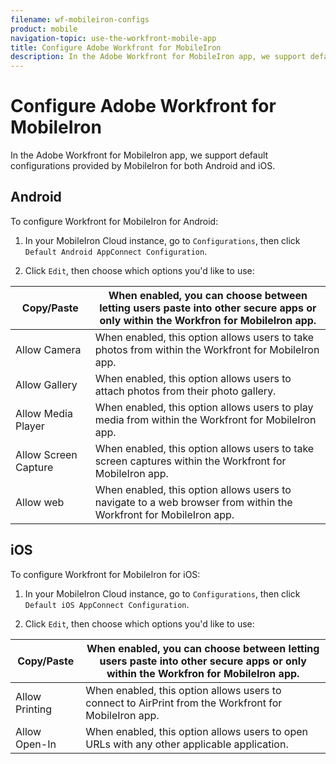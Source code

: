 ```yaml
---
filename: wf-mobileiron-configs
product: mobile
navigation-topic: use-the-workfront-mobile-app
title: Configure Adobe Workfront for MobileIron
description: In the Adobe Workfront for MobileIron app, we support default configurations provided by MobileIron for both Android and iOS.
---
```


# Configure Adobe Workfront for MobileIron

In the Adobe Workfront for MobileIron app, we support default configurations provided by MobileIron for both Android and iOS.

## Android

To configure Workfront for MobileIron for Android:

1. In your MobileIron Cloud instance, go to `Configurations`, then click `Default Android AppConnect Configuration`.

1. Click `Edit`, then choose which options you'd like to use:

| Copy/Paste |When enabled, you can choose between letting users paste into other secure apps or only within the Workfron for MobileIron app. |
|---|---|
| Allow Camera |When enabled, this option allows users to take photos from within the Workfront for MobileIron app. |
| Allow Gallery |When enabled, this option allows users to attach photos from their photo gallery.  |
| Allow Media Player |When enabled, this option allows users to play media from within the Workfront for MobileIron app. |
| Allow Screen Capture |When enabled, this option allows users to take screen captures within the Workfront for MobileIron app. |
| Allow web |When enabled, this option allows users to navigate to a web browser from within the Workfront for MobileIron app. |

## iOS

To configure Workfront for MobileIron for iOS:

1. In your MobileIron Cloud instance, go to `Configurations`, then click `Default iOS AppConnect Configuration`.

1. Click `Edit`, then choose which options you'd like to use:

| Copy/Paste |When enabled, you can choose between letting users paste into other secure apps or only within the Workfron for MobileIron app. |
|---|---|
| Allow Printing |When enabled, this option allows users to connect to AirPrint from the Workfront for MobileIron app. |
| Allow Open-In |When enabled, this option allows users to open URLs with any other applicable application. |

